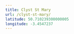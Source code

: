 ```yaml
---
title: Clyst St Mary
url: /clyst-st-mary/
latitude: 50.710239300000005
longitude: -3.4547237
---
```

